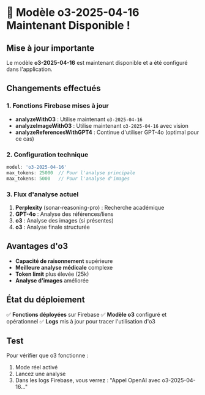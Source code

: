 # 🎉 Modèle o3-2025-04-16 Maintenant Disponible !

## Mise à jour importante

Le modèle **o3-2025-04-16** est maintenant disponible et a été configuré dans l'application.

## Changements effectués

### 1. Fonctions Firebase mises à jour
- **analyzeWithO3** : Utilise maintenant `o3-2025-04-16`
- **analyzeImageWithO3** : Utilise maintenant `o3-2025-04-16` avec vision
- **analyzeReferencesWithGPT4** : Continue d'utiliser GPT-4o (optimal pour ce cas)

### 2. Configuration technique
```javascript
model: 'o3-2025-04-16'
max_tokens: 25000  // Pour l'analyse principale
max_tokens: 5000   // Pour l'analyse d'images
```

### 3. Flux d'analyse actuel
1. **Perplexity** (sonar-reasoning-pro) : Recherche académique
2. **GPT-4o** : Analyse des références/liens
3. **o3** : Analyse des images (si présentes)
4. **o3** : Analyse finale structurée

## Avantages d'o3

- **Capacité de raisonnement** supérieure
- **Meilleure analyse médicale** complexe
- **Token limit** plus élevée (25k)
- **Analyse d'images** améliorée

## État du déploiement

✅ **Fonctions déployées** sur Firebase
✅ **Modèle o3** configuré et opérationnel
✅ **Logs** mis à jour pour tracer l'utilisation d'o3

## Test

Pour vérifier que o3 fonctionne :
1. Mode réel activé
2. Lancez une analyse
3. Dans les logs Firebase, vous verrez : "Appel OpenAI avec o3-2025-04-16..." 